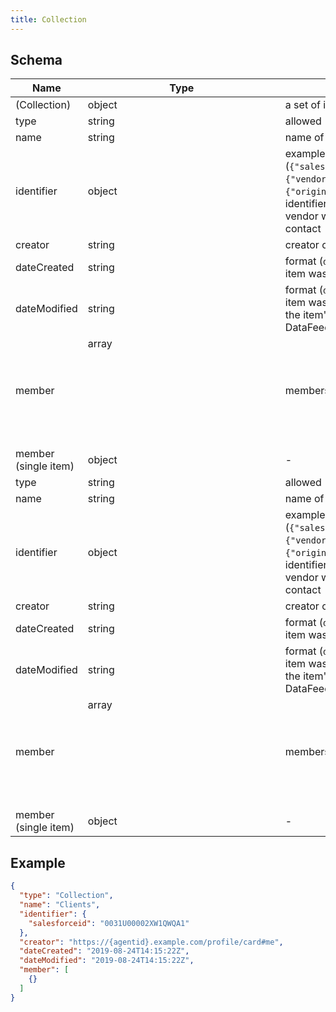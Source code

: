 ```yaml
---
title: Collection
---
```

## Schema

| Name | Type | Description |
|---|---|---|
| (Collection) | object | a set of items. |
| type | string | allowed (`"Collection"`) Collection |
| name | string | name of the collection |
| identifier | object | examples (`{"salesforceid":"0031U00002XW1QWQA1"}`, `{"vendoraid":"123456"}`, `{"originating_system_id":"123456"}`) identifier assigned to a contact by the vendor who originally created the contact |
| creator | string | creator of the collection |
| dateCreated | string | format (`date-time`) The date on which the item was created. |
| dateModified | string | format (`date-time`) The date on which the item was most recently modified or when the item's entry was modified within a DataFeed. |
| member | array<object> | members of the collection |
| member (single item) | object | - |
| type | string | allowed (`"Collection"`) Collection |
| name | string | name of the collection |
| identifier | object | examples (`{"salesforceid":"0031U00002XW1QWQA1"}`, `{"vendoraid":"123456"}`, `{"originating_system_id":"123456"}`) identifier assigned to a contact by the vendor who originally created the contact |
| creator | string | creator of the collection |
| dateCreated | string | format (`date-time`) The date on which the item was created. |
| dateModified | string | format (`date-time`) The date on which the item was most recently modified or when the item's entry was modified within a DataFeed. |
| member | array<object> | members of the collection |
| member (single item) | object | - |

## Example



```json
{
  "type": "Collection",
  "name": "Clients",
  "identifier": {
    "salesforceid": "0031U00002XW1QWQA1"
  },
  "creator": "https://{agentid}.example.com/profile/card#me",
  "dateCreated": "2019-08-24T14:15:22Z",
  "dateModified": "2019-08-24T14:15:22Z",
  "member": [
    {}
  ]
}
```
